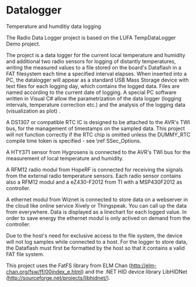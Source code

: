 Datalogger
==========

Temperature and humditiy data logging


The Radio Data Logger project is based on the LUFA TempDataLogger Demo project.

   The project is a data logger for the current local temperature and humidity and additional two radio sensors for logging
   of distantly temperatures, writing the  measured values to a file stored on the board's Dataflash in a FAT filesystem each
   time a specified interval elapses.
   When inserted into a PC, the datalogger will appear as a standard USB Mass Storage device with text files for each logging
   day, which contains the logged data. Files are named according to the current date of logging. A special PC software written
   in Visual C#  allow the parametrization of the data logger (logging intervals, temperature correction etc.) and the analysis
   of the logging data (visualization as plot) .
 
   A DS1307 or compatible RTC IC is designed to be attached to the AVR's TWI bus, for the management of timestamps on the
   sampled data. This project will not function correctly if the RTC chip is omitted unless the DUMMY_RTC compile time token
   is specified - see \ref SSec_Options.
   
   A HTY371 sensor from Hygrosens is connected to the AVR's TWI bus for the measurement of local temperature and humidity.
   
   A RFM12 radio modul from HopeRF is connected for receiving the signals from the external radio temperature sensors. Each radio 
   sensor contains also a RFM12 modul and a eZ430-F2012 from TI with a MSP430F2012 as controller.
   
   A ethernet modul from Wiznet is connected to store data on a webserver in the cloud like online service Xively or Thingspeak. You
   can call up the data from everywhere. Data is displayed as a linechart for each logged value. In order to save energy the ethernet modul
   is only actived on demand from the controller.
 
   Due to the host's need for exclusive access to the file system, the device will not log samples while connected to a host.
   For the logger to store data, the Dataflash must first be formatted by the host so that it contains a valid FAT file system.
 
   This project uses the FatFS library from ELM Chan (http://elm-chan.org/fsw/ff/00index_e.html) and the .NET HID device library
   LibHIDNet (http://sourceforge.net/projects/libhidnet/).